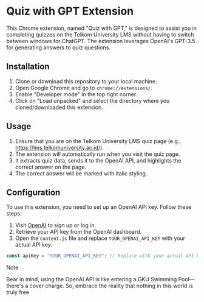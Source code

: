 # Quiz with GPT Extension

This Chrome extension, named "Quiz with GPT," is designed to assist you in completing quizzes on the Telkom University LMS without having to switch between windows for ChatGPT. The extension leverages OpenAI's GPT-3.5 for generating answers to quiz questions.

## Installation

1. Clone or download this repository to your local machine.
2. Open Google Chrome and go to `chrome://extensions/`.
3. Enable "Developer mode" in the top right corner.
4. Click on "Load unpacked" and select the directory where you cloned/downloaded this extension.

## Usage

1. Ensure that you are on the Telkom University LMS quiz page (e.g., https://lms.telkomuniversity.ac.id/).
2. The extension will automatically run when you visit the quiz page.
3. It extracts quiz data, sends it to the OpenAI API, and highlights the correct answer on the page.
4. The correct answer will be marked with italic styling.

## Configuration

To use this extension, you need to set up an OpenAI API key. Follow these steps:

1. Visit [OpenAI](https://beta.openai.com/signup/) to sign up or log in.
2. Retrieve your API key from the OpenAI dashboard.
3. Open the `content.js` file and replace `YOUR_OPENAI_API_KEY` with your actual API key.

```javascript
const apiKey = "YOUR_OPENAI_API_KEY"; // Replace with your actual API key
```


> [!NOTE]
> Bear in mind, using the OpenAI API is like entering a GKU Swimming Pool—
> there's a cover charge.
> So, embrace the reality that nothing in this world is truly free
>
> 